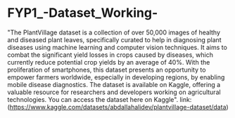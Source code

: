 # FYP1_-Dataset_Working-
"The PlantVillage dataset is a collection of over 50,000 images of healthy and diseased plant leaves, specifically curated to help in diagnosing plant diseases using machine learning and computer vision techniques. It aims to combat the significant yield losses in crops caused by diseases, which currently reduce potential crop yields by an average of 40%. With the proliferation of smartphones, this dataset presents an opportunity to empower farmers worldwide, especially in developing regions, by enabling mobile disease diagnostics. The dataset is available on Kaggle, offering a valuable resource for researchers and developers working on agricultural technologies. You can access the dataset here on Kaggle".
link:(https://www.kaggle.com/datasets/abdallahalidev/plantvillage-dataset/data)
